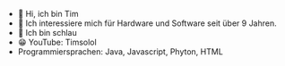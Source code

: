 - 👋 Hi, ich bin Tim
- 👀 Ich interessiere mich für Hardware und Software seit über 9 Jahren.
- 🌱 Ich bin schlau
- 😁 YouTube: Timsolol
- Programmiersprachen: Java, Javascript, Phyton, HTML
